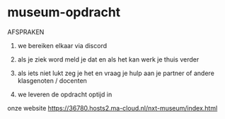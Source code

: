 # museum-opdracht

AFSPRAKEN

1. we bereiken elkaar via discord

2. als je ziek word meld je dat en als het kan werk je thuis verder

3. als iets niet lukt zeg je het en vraag je hulp aan je partner of andere klasgenoten / docenten

4. we leveren de opdracht optijd in


onze website    https://36780.hosts2.ma-cloud.nl/nxt-museum/index.html
